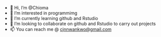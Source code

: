 - 👋 Hi, I’m @Chioma
- 👀 I’m interested in programmimg
- 🌱 I’m currently learning github and Rstudio
- 💞️ I’m looking to collaborate on github and Rstudio to carry out projects
- 📫 You can reach me @ cjnnwankwo@gmail.com

<!---
Chiomzy/Chiomzy is a ✨ special ✨ repository because its `README.md` (this file) appears on your GitHub profile.
You can click the Preview link to take a look at your changes.
--->
